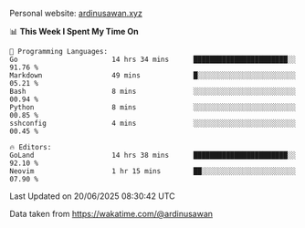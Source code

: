 Personal website: [ardinusawan.xyz](https://ardinusawan.xyz)

<!--START_SECTION:waka-->
📊 **This Week I Spent My Time On** 

```text
💬 Programming Languages: 
Go                       14 hrs 34 mins      ███████████████████████░░   91.76 % 
Markdown                 49 mins             █░░░░░░░░░░░░░░░░░░░░░░░░   05.21 % 
Bash                     8 mins              ░░░░░░░░░░░░░░░░░░░░░░░░░   00.94 % 
Python                   8 mins              ░░░░░░░░░░░░░░░░░░░░░░░░░   00.85 % 
sshconfig                4 mins              ░░░░░░░░░░░░░░░░░░░░░░░░░   00.45 % 

🔥 Editors: 
GoLand                   14 hrs 38 mins      ███████████████████████░░   92.10 % 
Neovim                   1 hr 15 mins        ██░░░░░░░░░░░░░░░░░░░░░░░   07.90 % 
```


 Last Updated on 20/06/2025 08:30:42 UTC
<!--END_SECTION:waka-->
Data taken from https://wakatime.com/@ardinusawan
